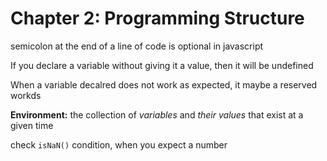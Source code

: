 # Chapter 2: Programming Structure 

semicolon at the end of a line of code is optional in javascript 

If you declare a variable without giving it a value, then it will be undefined 

When a variable decalred does not work as expected, it maybe a reserved workds 

**Environment:** the collection of *variables* and *their values* that exist at a given time 

check `isNaN()` condition, when you expect a number 